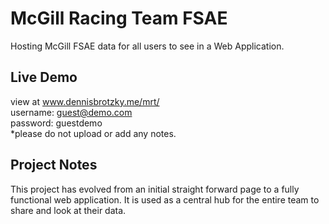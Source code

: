 # McGill Racing Team FSAE
Hosting McGill FSAE data for all users to see in a Web Application.

## Live Demo
view at www.dennisbrotzky.me/mrt/  
username: guest@demo.com  
password: guestdemo  
*please do not upload or add any notes.   


## Project Notes
This project has evolved from an initial straight forward page to a fully functional web application. It is used as a central hub for the entire team to share and look at their data. 

